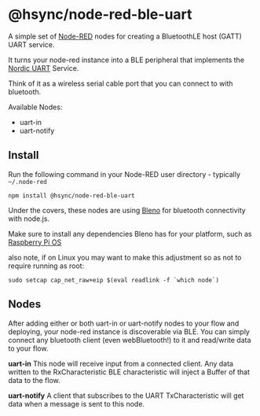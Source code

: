 @hsync/node-red-ble-uart
========================
A simple set of [Node-RED](http://nodered.org) nodes for creating a BluetoothLE host (GATT) UART service.

It turns your node-red instance into a BLE peripheral that implements the [Nordic UART](https://developer.nordicsemi.com/nRF_Connect_SDK/doc/latest/nrf/libraries/bluetooth_services/services/nus.html) Service.

Think of it as a wireless serial cable port that you can connect to with bluetooth.

Available Nodes:
- uart-in
- uart-notify

Install
-------
Run the following command in your Node-RED user directory - typically `~/.node-red`

    npm install @hsync/node-red-ble-uart


Under the covers, these nodes are using [Bleno](https://github.com/abandonware/bleno) for bluetooth connectivity with node.js.

Make sure to install any dependencies Bleno has for your platform, such as [Raspberry Pi OS](https://github.com/abandonware/bleno#ubuntudebianraspbian)

also note, if on Linux you may want to make this adjustment so as not to require running as root:

```sudo setcap cap_net_raw+eip $(eval readlink -f `which node`)```


Nodes
-----
After adding either or both uart-in or uart-notify nodes to your flow and deploying, your node-red instance is discoverable via BLE.  You can simply connect any bluetooth client (even webBluetooth!) to it and read/write data to your flow.

**uart-in**
This node will receive input from a connected client. Any data written to the RxCharacteristic BLE characteristic will inject a Buffer of that data to the flow.

**uart-notify**
A client that subscribes to the UART TxCharacteristic will get data when a message is sent to this node.

